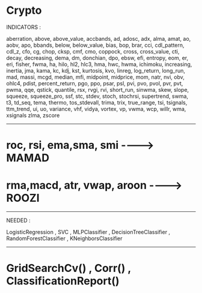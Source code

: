 # Crypto

INDICATORS :

aberration, above, above_value, accbands, ad, adosc, adx,
alma, amat, ao, aobv, apo, bbands, 
below, below_value, bias, bop, brar, cci, cdl_pattern, cdl_z,
cfo, cg, chop, cksp, cmf, cmo, coppock, cross, cross_value, 
cti, decay, decreasing, dema, dm, donchian, dpo, ebsw, efi, 
entropy, eom, er, eri, fisher, fwma, ha, hilo, hl2, hlc3, hma, hwc,
hwma, ichimoku, increasing, inertia, jma, kama, kc, kdj, kst, kurtosis,
kvo, linreg, log_return, long_run,  mad, massi, mcgd, median, mfi, 
midpoint, midprice, mom, natr, nvi, obv, ohlc4, pdist, percent_return, pgo,
ppo, psar, psl, pvi, pvo, pvol, pvr, pvt, pwma, qqe, qstick, quantile, 
 rsx, rvgi, rvi, short_run, sinwma, skew, slope, squeeze,
squeeze_pro, ssf, stc, stdev, stoch, stochrsi, supertrend, swma, t3, td_seq,
tema, thermo, tos_stdevall, trima, trix, true_range, tsi, tsignals, ttm_trend, 
ui, uo, variance, vhf, vidya, vortex, vp, vwma, wcp, willr, wma, xsignals
zlma, zscore

-----------------------------------------------------------------------------------------------------
# roc, rsi, ema,sma, smi ----> MAMAD


# rma,macd, atr, vwap, aroon ----> ROOZI

-----------------------------------------------------------------------------------------------------
NEEDED :

LogisticRegression , SVC , MLPClassifier , DecisionTreeClassifier , RandomForestClassifier , KNeighborsClassifier

-----------------------------------------------------------------------------------------------------
# GridSearchCv() , Corr() , ClassificationReport()

